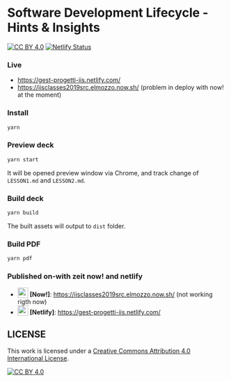 # Software Development Lifecycle - Hints & Insights

[![CC BY 4.0][cc-by-shield]][cc-by] [![Netlify Status](https://api.netlify.com/api/v1/badges/d219c5cd-643b-4702-ada3-0f0790c61744/deploy-status)](https://app.netlify.com/sites/gest-progetti-iis/deploys)

### Live

- https://gest-progetti-iis.netlify.com/
- https://iisclasses2019src.elmozzo.now.sh/ (problem in deploy with now! at the moment)

### Install

```bash
yarn
```

### Preview deck

```bash
yarn start
```

It will be opened preview window via Chrome, and track change of `LESSON1.md` and `LESSON2.md`.

### Build deck

```bash
yarn build
```

The built assets will output to `dist` folder.

### Build PDF

```bash
yarn pdf
```

### Published on-with zeit now! and netlify

- <img src="https://assets.zeit.co/image/upload/front/assets/design/now-black.svg" width="24" height="24" valign="bottom" /> **[Now!]**: https://iisclasses2019src.elmozzo.now.sh/ (not working rigth now)
- <img src="https://www.netlify.com/img/press/logos/logomark.svg" width="24" height="24" valign="bottom" /> **[Netlify]**: https://gest-progetti-iis.netlify.com/

## LICENSE

This work is licensed under a [Creative Commons Attribution 4.0 International
License][cc-by].

[![CC BY 4.0][cc-by-image]][cc-by]

[cc-by]: http://creativecommons.org/licenses/by/4.0/
[cc-by-image]: https://i.creativecommons.org/l/by/4.0/88x31.png
[cc-by-shield]: https://img.shields.io/badge/License-CC%20BY%204.0-lightgrey.svg
